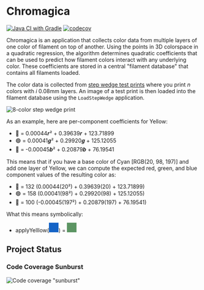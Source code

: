 # Chromagica

[![Java CI with Gradle](https://github.com/Daghis/Chromagica/actions/workflows/gradle.yml/badge.svg)](https://github.com/Daghis/Chromagica/actions/workflows/gradle.yml)
[![codecov](https://codecov.io/gh/Daghis/Chromagica/graph/badge.svg?token=3YC2A4GIE7)](https://codecov.io/gh/Daghis/Chromagica)

Chromagica is an application that collects color data from multiple layers of one color of filament
on top of another. Using the points in 3D colorspace in a quadratic regression, the algorithm
determines quadratic coefficients that can be used to predict how filament colors interact with
any underlying color. These coefficients are stored in a central "filament database" that
contains all filaments loaded.

The color data is collected from [step wedge test prints](https://makerworld.com/en/models/508600)
where you print _n_ colors with _i_ 0.08mm layers. An image of a test print is then loaded into
the filament database using the `LoadStepWedge` application.

<img alt="8-color step wedge print" width="400" src="examples/8x8-color-sample.png"/>

As an example, here are per-component coefficients for Yellow:

- 🔴 = 0.00044𝒓² + 0.39639𝒓 + 123.71899
- 🟢 = 0.00041𝒈² + 0.29920𝒈 + 125.12055
- 🔵 = -0.00045𝒃² + 0.20879𝒃 + 76.19541

This means that if you have a base color of Cyan \[RGB(20, 98, 197)] and add one layer of
Yellow, we can compute the expected red, green, and blue component values of the resulting color
as:

- 🔴 = 132
  (0.00044(20²) + 0.39639(20) + 123.71899)
- 🟢 = 158
  (0.00041(98²) + 0.29920(98) + 125.12055)
- 🔵 = 100
  (-0.00045(197²) + 0.20879(197) + 76.19541)

What this means symbolically:

- applyYelllow(![Cyan swatch](examples/Cyan-Swatch.png))
  = ![Cyan + Yellow swatch](examples/Cyan-Yellow-Swatch.png)

## Project Status

### Code Coverage Sunburst

![Code coverage "sunburst"](https://codecov.io/gh/Daghis/Chromagica/graphs/sunburst.svg?token=3YC2A4GIE7)
